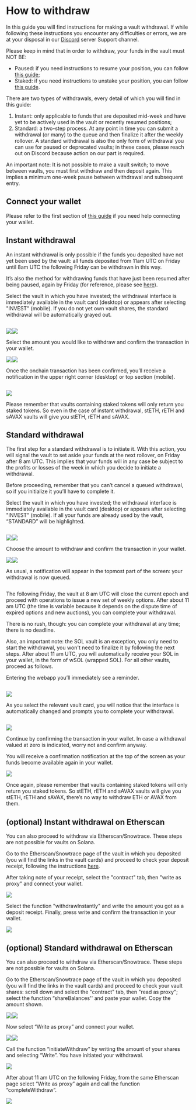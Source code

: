 # How to withdraw

In this guide you will find instructions for making a vault withdrawal. If while following these instructions you encounter any difficulties or errors, we are at your disposal in our [Discord](https://www.google.com/url?q=https://discord.gg/rm7h9ce3ep\&sa=D\&source=editors\&ust=1662915623979136\&usg=AOvVaw1Swts\_wZ6Q7MHXJdVeTOWI) server Support channel.

Please keep in mind that in order to withdraw, your funds in the vault must NOT BE:

* Paused: if you need instructions to resume your position, you can follow [this guide](how-to-pause-and-resume.md);
* Staked: if you need instructions to unstake your position, you can follow [this guide](how-to-stake-unstake-vault-shares-and-claim-rewards.md).

There are two types of withdrawals, every detail of which you will find in this guide:

1. Instant: only applicable to funds that are deposited mid-week and have yet to be actively used in the vault or recently resumed positions;
2. Standard: a two-step process. At any point in time you can submit a withdrawal (or many) to the queue and then finalize it after the weekly rollover. A standard withdrawal is also the only form of withdrawal you can use for paused or deprecated vaults; in these cases, please reach out on Discord because action on our part is required.

An important note: It is not possible to make a vault switch; to move between vaults, you must first withdraw and then deposit again. This implies a minimum one-week pause between withdrawal and subsequent entry.

## Connect your wallet <a href="#h.hf5hlm9dkqrg" id="h.hf5hlm9dkqrg"></a>

Please refer to the first section of [this guide](how-to-deposit.md#connect-your-wallet) if you need help connecting your wallet.

## Instant withdrawal <a href="#h.ig30e2hrjp4j" id="h.ig30e2hrjp4j"></a>

An instant withdrawal is only possible if the funds you deposited have not yet been used by the vault: all funds deposited from 11am UTC on Friday until 8am UTC the following Friday can be withdrawn in this way.

It’s also the method for withdrawing funds that have just been resumed after being paused, again by Friday (for reference, please see [here](how-to-pause-and-resume.md)).

Select the vault in which you have invested; the withdrawal interface is immediately available in the vault card (desktop) or appears after selecting "INVEST" (mobile). If you do not yet own vault shares, the standard withdrawal will be automatically grayed out.

<figure><img src="https://lh5.googleusercontent.com/KhuJhSgsDPrwPgeIw9FKqqAhEjdV97AIDTPYqE7RYFhBiVMUKg4nI1IzU5w24MLOBzfbBMmpfK20GAIt_-ayZRrdCPrGxiJO_BDfDwj3u3J3NjwPsGcbjStqsddV8NSk8VNP6mICSdyQ4DapHaXj4Njdsxxtz3ui9Jf3Bz9V34HLD6qsRyzl-icllA" alt=""><figcaption></figcaption></figure>

![](<../../.gitbook/assets/image15 (4)>)![](https://lh4.googleusercontent.com/thivd6AjoFhyZi8runzDNJQUhMStDRJKy6D6gqNJF4oTDx8mQlLNkJff2B5Y1WIPUugx642AdF8nXHbb\_LIUhevLbaRFpb6HMkMFdPIXpzoNbLJs72yNffIaz-24DJCbbJO7U6K\_4kNu5lwsSneAefBywVseHYPPWFjINJFrfpNq6pI1uMz0sU0XEQ)

Select the amount you would like to withdraw and confirm the transaction in your wallet.

![](https://lh4.googleusercontent.com/13R7MAatqaSJxuy1p0Or0H7NyEBDxuwWS91CFLDdTqrOjmpBMolGNK0\_XZ1B1mkvyE6Qxbg79TiPy4f1qiFVbp5bH\_H7ZgG40yWz7xCTLy38a9ZsxkjrkT0Qt5BlUgSF1UGrH0ar4E2i1BtxyOrToOCZkp7q1VpgPRRJAR5Gc5aN2fPb5Y3iPdw14A)![](https://lh6.googleusercontent.com/320wKxtrwRpkrj6a0QlSpVnwJxbM\_vNs0dwd302S0U4r2Rp5gPM0ODyq\_b3Ps8vhusDzUJTSbwI3F\_w9ikaEEbx6ynTSulszyYeODwGstL9-A04T9Wv9k2X9\_Yczxyy-xVLe2omU-FYryiUa2Vy1YRLcoRrA8rnJNWaodvTWtFM8n9maTeM45pCE2A)

Once the onchain transaction has been confirmed, you’ll receive a notification in the upper right corner (desktop) or top section (mobile).

<figure><img src="https://lh4.googleusercontent.com/mYvMTfktHoL_gBwZ-rH3ar45kULoTz_qW1cSL14e774AI_osu7eHzM2b6j4-L92hV1JAI8yPHXWtdI18A3H6DB0jx_ydDenZhFMplDa8FoKQfXwJKfui_Rap70MAY-yQLOuixJP653cSUL4sh4XyqfnVLQS31eYO5qDnNXbDBMXqBSc-ldjtPIAE5g" alt=""><figcaption></figcaption></figure>

![](https://lh6.googleusercontent.com/ohMNrdEZAl0CtTmeJg0ANA63Z0NTlkY6Uw\_C8e\_erb89hVyZmw\_v4kZTMVfpzRqJpAR2Shqn7130p4DnsiDviim9Vav\_7slrBQa7IWFfYcPSEv5pD8UKRL\_MwtiIXz4T15Ghi74ZQBNKBFWzinHCLBeHijUFj32x8XVkftxQWjM8bugi2E\_0tYz6bg)

Please remember that vaults containing staked tokens will only return you staked tokens. So even in the case of instant withdrawal, stETH, rETH and sAVAX vaults will give you stETH, rETH and sAVAX.

## Standard withdrawal <a href="#h.stqn8ca118g" id="h.stqn8ca118g"></a>

The first step for a standard withdrawal is to initiate it. With this action, you will signal the vault to set aside your funds at the next rollover, on Friday after 8 am UTC. This implies that your funds will in any case be subject to the profits or losses of the week in which you decide to initiate a withdrawal.

Before proceeding, remember that you can’t cancel a queued withdrawal, so if you initialize it you’ll have to complete it.

Select the vault in which you have invested; the withdrawal interface is immediately available in the vault card (desktop) or appears after selecting "INVEST" (mobile). If all your funds are already used by the vault, “STANDARD” will be highlighted.

<figure><img src="../../.gitbook/assets/image3 (4)" alt=""><figcaption></figcaption></figure>

![](<../../.gitbook/assets/image6 (5)>)![](<../../.gitbook/assets/image7 (6)>)

Choose the amount to withdraw and confirm the transaction in your wallet.

![](<../../.gitbook/assets/image12 (4)>)![](<../../.gitbook/assets/image18 (5)>)

As usual, a notification will appear in the topmost part of the screen: your withdrawal is now queued.

<figure><img src="../../.gitbook/assets/image20 (5)" alt=""><figcaption></figcaption></figure>

The following Friday, the vault at 8 am UTC will close the current epoch and proceed with operations to issue a new set of weekly options. After about 11 am UTC (the time is variable because it depends on the dispute time of expired options and new auctions), you can complete your withdrawal.

There is no rush, though: you can complete your withdrawal at any time; there is no deadline.

Also, an important note: the SOL vault is an exception, you only need to start the withdrawal, you won't need to finalize it by following the next steps. After about 11 am UTC, you will automatically receive your SOL in your wallet, in the form of wSOL (wrapped SOL). For all other vaults, proceed as follows.

Entering the webapp you’ll immediately see a reminder.

<figure><img src="../../.gitbook/assets/image9 (3)" alt=""><figcaption></figcaption></figure>

![](<../../.gitbook/assets/image19 (1)>)

As you select the relevant vault card, you will notice that the interface is automatically changed and prompts you to complete your withdrawal.

<figure><img src="../../.gitbook/assets/image1 (4)" alt=""><figcaption></figcaption></figure>

![](<../../.gitbook/assets/image16 (5)>)

Continue by confirming the transaction in your wallet. In case a withdrawal valued at zero is indicated, worry not and confirm anyway.

You will receive a confirmation notification at the top of the screen as your funds become available again in your wallet.

![](<../../.gitbook/assets/image10 (2)>)

Once again, please remember that vaults containing staked tokens will only return you staked tokens. So stETH, rETH and sAVAX vaults will give you stETH, rETH and sAVAX, there’s no way to withdraw ETH or AVAX from them.

## (optional) Instant withdrawal on Etherscan <a href="#h.ejzcwg4bex7m" id="h.ejzcwg4bex7m"></a>

You can also proceed to withdraw via Etherscan/Snowtrace. These steps are not possible for vaults on Solana.

Go to the Etherscan/Snowtrace page of the vault in which you deposited (you will find the links in the vault cards) and proceed to check your deposit receipt, following the instructions [here](how-to-deposit.md#h.ejzcwg4bex7m).

After taking note of your receipt, select the "contract" tab, then "write as proxy" and connect your wallet.

![](<../../.gitbook/assets/image13 (3)>)

Select the function "withdrawInstantly" and write the amount you got as a deposit receipt. Finally, press write and confirm the transaction in your wallet.

![](https://lh3.googleusercontent.com/am9wXjstfcsgpVLDp1lNRpdeyttTYoXKlaDly\_U0bLmyySHr-IwpaRsDaR6BR73n-k6XbVC7rPKtNx6j9AwL5UoSu38IjvfqXYqA-hGnBTAoTflKv1b3ujUroM83hSz6MRua0Uq3P-hfD12rqznoMErF\_oRBhnygNh0uR3r1GT4l7NQVhbHHlHGsDg)

## (optional) Standard withdrawal on Etherscan <a href="#h.98p7u0fs35v0" id="h.98p7u0fs35v0"></a>

You can also proceed to withdraw via Etherscan/Snowtrace. These steps are not possible for vaults on Solana.

Go to the Etherscan/Snowtrace page of the vault in which you deposited (you will find the links in the vault cards) and proceed to check your vault shares: scroll down and select the "contract" tab, then "read as proxy"; select the function “shareBalances'' and paste your wallet. Copy the amount shown.

![](<../../.gitbook/assets/image14 (5)>)![](<../../.gitbook/assets/image2 (2)>)

Now select “Write as proxy” and connect your wallet.

![](<../../.gitbook/assets/image13 (3)>)![](<../../.gitbook/assets/image5 (7)>)

Call the function “initiateWithdraw” by writing the amount of your shares and selecting “Write”. You have initiated your withdrawal.

![](<../../.gitbook/assets/image4 (2)>)

After about 11 am UTC on the following Friday, from the same Etherscan page select “Write as proxy” again and call the function “completeWithdraw”.

![](https://lh5.googleusercontent.com/XrKAZL2vrvJ\_TH-eOcZqIIzY3VM2M-evjNd9UamuRHT4p1vx\_1M4ek2\_WYWTb2SjlWcMkf7YL1f7gADPqiLaL8W3bLRqlqmTQc2CHJhfJ-lcbOguSVWYD-4LuFh6QrkNASjKDabq0yvLIzB3VrLOyJo2ol-6lnvgukzJgxY4\_C8JvoKQNhSHCqWX0A)
